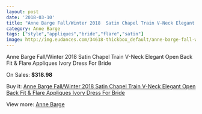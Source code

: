 ```yaml
---
layout: post
date: '2018-03-10'
title: "Anne Barge Fall/Winter 2018  Satin Chapel Train V-Neck Elegant Open Back Fit & Flare Appliques Ivory Dress For Bride"
category: Anne Barge
tags: ["style","appliques","bride","flare","satin"]
image: http://img.eudances.com/34618-thickbox_default/anne-barge-fall-winter-2018-satin-chapel-train-v-neck-elegant-open-back-fit-flare-appliques-ivory-dress-for-bride.jpg
---
```

Anne Barge Fall/Winter 2018  Satin Chapel Train V-Neck Elegant Open Back Fit & Flare Appliques Ivory Dress For Bride

On Sales: **$318.98**
<a href="https://www.eudances.com/en/anne-barge/10479-anne-barge-fall-winter-2018-satin-chapel-train-v-neck-elegant-open-back-fit-flare-appliques-ivory-dress-for-bride.html"><amp-img layout="responsive" width="600" height="600" src="//img.eudances.com/34618-thickbox_default/anne-barge-fall-winter-2018-satin-chapel-train-v-neck-elegant-open-back-fit-flare-appliques-ivory-dress-for-bride.jpg" alt="Anne Barge Fall/Winter 2018  Satin Chapel Train V-Neck Elegant Open Back Fit & Flare Appliques Ivory Dress For Bride 0" /></a>
<a href="https://www.eudances.com/en/anne-barge/10479-anne-barge-fall-winter-2018-satin-chapel-train-v-neck-elegant-open-back-fit-flare-appliques-ivory-dress-for-bride.html"><amp-img layout="responsive" width="600" height="600" src="//img.eudances.com/34620-thickbox_default/anne-barge-fall-winter-2018-satin-chapel-train-v-neck-elegant-open-back-fit-flare-appliques-ivory-dress-for-bride.jpg" alt="Anne Barge Fall/Winter 2018  Satin Chapel Train V-Neck Elegant Open Back Fit & Flare Appliques Ivory Dress For Bride 1" /></a>
<a href="https://www.eudances.com/en/anne-barge/10479-anne-barge-fall-winter-2018-satin-chapel-train-v-neck-elegant-open-back-fit-flare-appliques-ivory-dress-for-bride.html"><amp-img layout="responsive" width="600" height="600" src="//img.eudances.com/34619-thickbox_default/anne-barge-fall-winter-2018-satin-chapel-train-v-neck-elegant-open-back-fit-flare-appliques-ivory-dress-for-bride.jpg" alt="Anne Barge Fall/Winter 2018  Satin Chapel Train V-Neck Elegant Open Back Fit & Flare Appliques Ivory Dress For Bride 2" /></a>

Buy it: [Anne Barge Fall/Winter 2018  Satin Chapel Train V-Neck Elegant Open Back Fit & Flare Appliques Ivory Dress For Bride](https://www.eudances.com/en/anne-barge/10479-anne-barge-fall-winter-2018-satin-chapel-train-v-neck-elegant-open-back-fit-flare-appliques-ivory-dress-for-bride.html "Anne Barge Fall/Winter 2018  Satin Chapel Train V-Neck Elegant Open Back Fit & Flare Appliques Ivory Dress For Bride")

View more: [Anne Barge](https://www.eudances.com/en/173-anne-barge "Anne Barge")